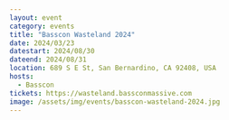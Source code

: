 ```yaml
---
layout: event
category: events
title: "Basscon Wasteland 2024"
date: 2024/03/23
datestart: 2024/08/30
dateend: 2024/08/31
location: 689 S E St, San Bernardino, CA 92408, USA
hosts:
  - Basscon
tickets: https://wasteland.bassconmassive.com
image: /assets/img/events/basscon-wasteland-2024.jpg
---
```

